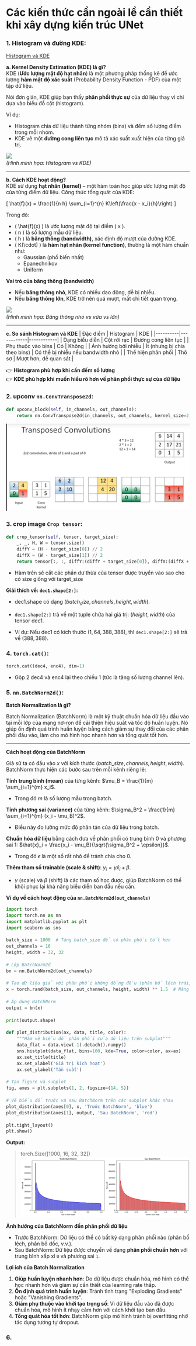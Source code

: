 # Các kiến thức cần ngoài lề cần thiết khi xây dựng kiến trúc UNet

### 1. Histogram và đường KDE:

[Histogram và KDE](essential/histogram_kde.ipynb)

 **a. Kernel Density Estimation (KDE) là gì?**  
KDE (**Ước lượng mật độ hạt nhân**) là một phương pháp thống kê để ước lượng **hàm mật độ xác suất** (Probability Density Function - PDF) của một tập dữ liệu.  

Nói đơn giản, KDE giúp bạn thấy **phân phối thực sự** của dữ liệu thay vì chỉ dựa vào biểu đồ cột (histogram).  

Ví dụ:  
- Histogram chia dữ liệu thành từng nhóm (bins) và đếm số lượng điểm trong mỗi nhóm.  
- KDE vẽ một **đường cong liên tục** mô tả xác suất xuất hiện của từng giá trị.  

![](https://upload.wikimedia.org/wikipedia/commons/thumb/4/41/Comparison_of_1D_histogram_and_KDE.png/640px-Comparison_of_1D_histogram_and_KDE.png)  
_(Hình minh họa: Histogram vs KDE)_  

---

 **b. Cách KDE hoạt động?**  
KDE sử dụng **hạt nhân (kernel)** – một hàm toán học giúp ước lượng mật độ của từng điểm dữ liệu. Công thức tổng quát của KDE:  

\[
\hat{f}(x) = \frac{1}{n h} \sum_{i=1}^{n} K\left(\frac{x - x_i}{h}\right)
\]

Trong đó:  
- \( \hat{f}(x) \) là ước lượng mật độ tại điểm \( x \).  
- \( n \) là số lượng mẫu dữ liệu.  
- \( h \) là **băng thông (bandwidth)**, xác định độ mượt của đường KDE.  
- \( K(\cdot) \) là **hàm hạt nhân (kernel function)**, thường là một hàm chuẩn như:  
  - Gaussian (phổ biến nhất)  
  - Epanechnikov  
  - Uniform  

**Vai trò của băng thông (bandwidth)**
- Nếu **băng thông nhỏ**, KDE có nhiều dao động, dễ bị nhiễu.  
- Nếu **băng thông lớn**, KDE trở nên quá mượt, mất chi tiết quan trọng.  

![](https://upload.wikimedia.org/wikipedia/commons/5/50/Kernel_density_estimation_banwidth_comparison.svg)  
_(Hình minh họa: Băng thông nhỏ vs vừa vs lớn)_  

---

 **c. So sánh Histogram và KDE**
| Đặc điểm | Histogram | KDE |
|----------|------------|------------|
| Dạng biểu diễn | Cột rời rạc | Đường cong liên tục |
| Phụ thuộc vào bins | Có | Không |
| Ảnh hưởng bởi nhiễu | Ít (nhưng bị chia theo bins) | Có thể bị nhiễu nếu bandwidth nhỏ |
| Thể hiện phân phối | Thô sơ | Mượt hơn, dễ quan sát |

👉 **Histogram phù hợp khi cần đếm số lượng**  
👉 **KDE phù hợp khi muốn hiểu rõ hơn về phân phối thực sự của dữ liệu**  

### 2. upconv `nn.ConvTranspose2d`:
```python
def upconv_block(self, in_channels, out_channels):
    return nn.ConvTranspose2d(in_channels, out_channels, kernel_size=2, stride=2)
```

![Convolution Transpose](unet/convtranspose.png)


### 3. crop image `Crop tensor`:
```python
def crop_tensor(self, tensor, target_size):
    _, _, H, W = tensor.size()
    diffY = (H - target_size[0]) // 2
    diffX = (W - target_size[1]) // 2
    return tensor[:, :, diffY:(diffY + target_size[0]), diffX:(diffX + target_size[1])]
```

- Hàm trên sẽ cắt các phần dư thừa của tensor được truyển vào sao cho có size giống với target_size

**Giải thích về: `dec1.shape[2:]`:**

- dec1.shape có dạng $(batch_size, channels, height, width)$.

- `dec1.shape[2:]` trả về một tuple chứa hai giá trị: $(height, width)$ của tensor dec1.

- Ví dụ: Nếu dec1 có kích thước $(1, 64, 388, 388)$, thì `dec1.shape[2:]` sẽ trả về $(388, 388)$.



### 4. `torch.cat()`:
```python
torch.cat((dec4, enc4), dim=1)
```

- Gộp 2 dec4 và enc4 lại theo chiều 1 (tức là tăng số lượng channel lên).


### 5.  `nn.BatchNorm2d()`:

**Batch Normalization là gì?**  

Batch Normalization (BatchNorm) là một kỹ thuật chuẩn hóa dữ liệu đầu vào tại mỗi lớp của mạng nơ-ron để cải thiện hiệu suất và tốc độ huấn luyện. Nó giúp ổn định quá trình huấn luyện bằng cách giảm sự thay đổi của các phân phối đầu vào, làm cho mô hình học nhanh hơn và tổng quát tốt hơn.

---

**Cách hoạt động của BatchNorm**  

Giả sử ta có đầu vào $x$ với kích thước $(batch\_size, channels, height, width)$. BatchNorm thực hiện các bước sau trên mỗi kênh riêng lẻ:

**Tính trung bình (mean)** của từng kênh:  $\mu_B = \frac{1}{m} \sum_{i=1}^{m} x_i$.

- Trong đó $m$ là số lượng mẫu trong batch.

**Tính phương sai (variance)** của từng kênh: $\sigma_B^2 = \frac{1}{m} \sum_{i=1}^{m} (x_i - \mu_B)^2$.

- Điều này đo lường mức độ phân tán của dữ liệu trong batch.

**Chuẩn hóa dữ liệu** bằng cách đưa về phân phối có trung bình 0 và phương sai 1: $\hat{x}_i = \frac{x_i - \mu_B}{\sqrt{\sigma_B^2 + \epsilon}}$.

- Trong đó $\epsilon$ là một số rất nhỏ để tránh chia cho 0.

**Thêm tham số trainable (scale & shift)**:  $y_i = \gamma \hat{x}_i + \beta$.

- $\gamma$ (scale) và $\beta$ (shift) là các tham số học được, giúp BatchNorm có thể khôi phục lại khả năng biểu diễn ban đầu nếu cần.

**Ví dụ về cách hoạt động của `nn.BatchNorm2d(out_channels)`**
```python
import torch
import torch.nn as nn
import matplotlib.pyplot as plt
import seaborn as sns

batch_size = 1000  # Tăng batch_size để có phân phối tốt hơn
out_channels = 16
height, width = 32, 32

# Lớp BatchNorm2d
bn = nn.BatchNorm2d(out_channels)

# Tạo dữ liệu giả với phân phối không đồng đều (phân bố lệch trái, exponential)
x = torch.rand(batch_size, out_channels, height, width) ** 1.5  # Nâng lũy thừa để tạo phân bố lệch

# Áp dụng BatchNorm
output = bn(x)

print(output.shape)

def plot_distribution(ax, data, title, color):
    """Hàm vẽ biểu đồ phân phối của dữ liệu trên subplot"""
    data_flat = data.view(-1).detach().numpy()
    sns.histplot(data_flat, bins=100, kde=True, color=color, ax=ax)
    ax.set_title(title)
    ax.set_xlabel('Giá trị kích hoạt')
    ax.set_ylabel('Tần suất')

# Tạo figure và subplot
fig, axes = plt.subplots(1, 2, figsize=(14, 5))

# Vẽ biểu đồ trước và sau BatchNorm trên các subplot khác nhau
plot_distribution(axes[0], x, 'Trước BatchNorm', 'blue')
plot_distribution(axes[1], output, 'Sau BatchNorm', 'red')

plt.tight_layout()
plt.show()
```
**Output:**
> torch.Size([1000, 16, 32, 32])
![batch normalization 2d](unet/batchnorm2d.png)

 **Ảnh hưởng của BatchNorm đến phân phối dữ liệu**
- Trước BatchNorm: Dữ liệu có thể có bất kỳ dạng phân phối nào (phân bố lệch, phân bố dốc, v.v.).  
- Sau BatchNorm: Dữ liệu được chuyển về dạng **phân phối chuẩn hơn** với trung bình xấp xỉ `0` và phương sai `1`.

 **Lợi ích của Batch Normalization**
1. **Giúp huấn luyện nhanh hơn**: Do dữ liệu được chuẩn hóa, mô hình có thể học nhanh hơn và giảm sự cần thiết của learning rate thấp.  
2. **Ổn định quá trình huấn luyện**: Tránh tình trạng "Exploding Gradients" hoặc "Vanishing Gradients".  
3. **Giảm phụ thuộc vào khởi tạo trọng số**: Vì dữ liệu đầu vào đã được chuẩn hóa, mô hình ít nhạy cảm hơn với cách khởi tạo ban đầu.  
4. **Tổng quát hóa tốt hơn**: BatchNorm giúp mô hình tránh bị overfitting nhờ tác dụng tương tự dropout.  


### 6. 